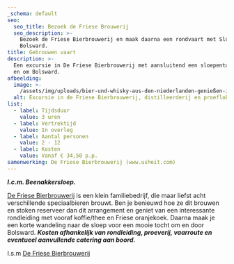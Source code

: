 ```yaml
---
_schema: default
seo:
  seo_title: Bezoek de Friese Brouwerij
  seo_description: >-
    Bezoek de Friese Bierbrouwerij en maak daarna een rondvaart met Sloepverhuur
    Bolsward.
title: Gebrouwen vaart
description: >-
  Een excursie in De Friese Bierbrouwerij met aansluitend een sloepentocht door
  en om Bolsward.
afbeelding:
  image: >-
    /assets/img/uploads/bier-und-whisky-aus-den-niederlanden-genießen-in-der-brauerei-us-heit.JPG
  alt: Excursie in de Friese Bierbrouwerij, distilleerderij en proeflokaal
list:
  - label: Tijdsduur
    value: 3 uren
  - label: Vertrektijd
    value: In overleg
  - label: Aantal personen
    value: 2 - 12
  - label: Kosten
    value: Vanaf € 34,50 p.p.
samenwerking: De Friese Bierbrouwerij (www.usheit.com)
---
```


***I.c.m. Beenakkersloep.***

<a target="_blank" rel="noopener" href="https://www.usheit.com">De Friese Bierbrouwerij</a> is een klein familiebedrijf, die maar liefst acht verschillende speciaalbieren brouwt. Ben je benieuwd hoe ze dit brouwen en stoken reserveer dan dit arrangement en geniet van een interessante rondleiding met vooraf koffie/thee en Friese oranjekoek. Daarna maak je een korte wandeling naar de sloep voor een mooie tocht om en door Bolsward. ***Kosten afhankelijk van rondleiding, proeverij, vaarroute en eventueel aanvullende catering aan boord.***

I.s.m&nbsp;<a target="_blank" rel="noopener" href="https://www.usheit.com">De Friese Bierbrouwerij</a>
